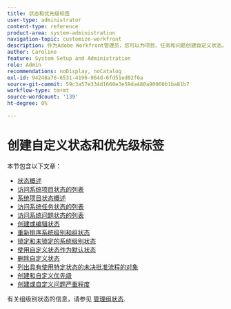 ```yaml
---
title: 状态和优先级标签
user-type: administrator
content-type: reference
product-area: system-administration
navigation-topic: customize-workfront
description: 作为Adobe Workfront管理员，您可以为项目、任务和问题创建自定义状态。 这些权限适用于整个Workfront系统或特定组或子组的用户。 工作项的状态表示其当前开发状态。
author: Caroline
feature: System Setup and Administration
role: Admin
recommendations: noDisplay, noCatalog
exl-id: 94248a76-6531-4196-964d-6fd51ed02f6a
source-git-commit: 59c3a57e334d1660e3e59da480a90060b1ba81b7
workflow-type: tm+mt
source-wordcount: '139'
ht-degree: 0%

---
```


# 创建自定义状态和优先级标签

本节包含以下文章：

* [状态概述](../../../administration-and-setup/customize-workfront/creating-custom-status-and-priority-labels/statuses-overview.md)
* [访问系统项目状态的列表](../../../administration-and-setup/customize-workfront/creating-custom-status-and-priority-labels/project-statuses.md)
* [系统项目状态概述](../../../administration-and-setup/customize-workfront/creating-custom-status-and-priority-labels/system-project-statuses.md)
* [访问系统任务状态的列表](../../../administration-and-setup/customize-workfront/creating-custom-status-and-priority-labels/task-statuses.md)
* [访问系统问题状态的列表](../../../administration-and-setup/customize-workfront/creating-custom-status-and-priority-labels/issue-statuses.md)
* [创建或编辑状态](../../../administration-and-setup/customize-workfront/creating-custom-status-and-priority-labels/create-or-edit-a-status.md)
* [重新排序系统级别和组状态](../../../administration-and-setup/customize-workfront/creating-custom-status-and-priority-labels/reorder-system-statuses.md)
* [锁定和未锁定的系统级别状态](../../../administration-and-setup/customize-workfront/creating-custom-status-and-priority-labels/lock-or-unlock-a-custom-system-level-status.md)
* [使用自定义状态作为默认状态](../../../administration-and-setup/customize-workfront/creating-custom-status-and-priority-labels/use-custom-statuses-as-default-statuses.md)
* [删除自定义状态](../../../administration-and-setup/customize-workfront/creating-custom-status-and-priority-labels/delete-a-custom-status.md)
* [列出具有使用特定状态的未决批准流程的对象](../../../administration-and-setup/customize-workfront/creating-custom-status-and-priority-labels/list-objects-pending-approval-certain-status.md)
* [创建和自定义优先级](../../../administration-and-setup/customize-workfront/creating-custom-status-and-priority-labels/create-customize-priorities.md)
* [创建或自定义问题严重程度](../../../administration-and-setup/customize-workfront/creating-custom-status-and-priority-labels/create-customize-issue-severities.md)

有关组级别状态的信息，请参见 [管理组状态](../../../administration-and-setup/manage-groups/manage-group-statuses/manage-group-statuses.md).
